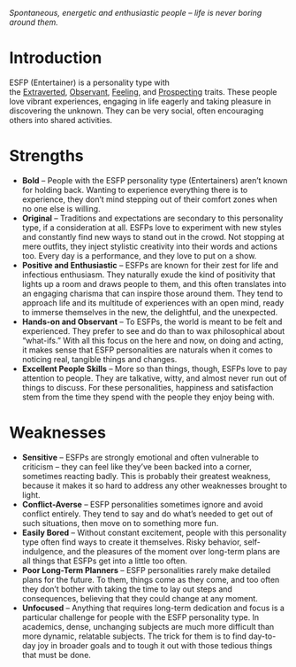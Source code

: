 *Spontaneous, energetic and enthusiastic people – life is never boring around them.*
# Introduction

ESFP (Entertainer) is a personality type with the [Extraverted](https://www.16personalities.com/articles/energy-introverted-vs-extraverted), [Observant](https://www.16personalities.com/articles/mind-intuitive-vs-observant), [Feeling](https://www.16personalities.com/articles/nature-thinking-vs-feeling), and [Prospecting](https://www.16personalities.com/articles/tactics-judging-vs-prospecting) traits. These people love vibrant experiences, engaging in life eagerly and taking pleasure in discovering the unknown. They can be very social, often encouraging others into shared activities.

# Strengths

- **Bold** – People with the ESFP personality type (Entertainers) aren’t known for holding back. Wanting to experience everything there is to experience, they don’t mind stepping out of their comfort zones when no one else is willing.
- **Original** – Traditions and expectations are secondary to this personality type, if a consideration at all. ESFPs love to experiment with new styles and constantly find new ways to stand out in the crowd. Not stopping at mere outfits, they inject stylistic creativity into their words and actions too. Every day is a performance, and they love to put on a show.
- **Positive and Enthusiastic** – ESFPs are known for their zest for life and infectious enthusiasm. They naturally exude the kind of positivity that lights up a room and draws people to them, and this often translates into an engaging charisma that can inspire those around them. They tend to approach life and its multitude of experiences with an open mind, ready to immerse themselves in the new, the delightful, and the unexpected.
- **Hands-on and Observant** – To ESFPs, the world is meant to be felt and experienced. They prefer to see and do than to wax philosophical about “what-ifs.” With all this focus on the here and now, on doing and acting, it makes sense that ESFP personalities are naturals when it comes to noticing real, tangible things and changes.
- **Excellent People Skills** – More so than things, though, ESFPs love to pay attention to people. They are talkative, witty, and almost never run out of things to discuss. For these personalities, happiness and satisfaction stem from the time they spend with the people they enjoy being with.

# Weaknesses

- **Sensitive** – ESFPs are strongly emotional and often vulnerable to criticism – they can feel like they’ve been backed into a corner, sometimes reacting badly. This is probably their greatest weakness, because it makes it so hard to address any other weaknesses brought to light.
- **Conflict-Averse** – ESFP personalities sometimes ignore and avoid conflict entirely. They tend to say and do what’s needed to get out of such situations, then move on to something more fun.
- **Easily Bored** – Without constant excitement, people with this personality type often find ways to create it themselves. Risky behavior, self-indulgence, and the pleasures of the moment over long-term plans are all things that ESFPs get into a little too often.
- **Poor Long-Term Planners** – ESFP personalities rarely make detailed plans for the future. To them, things come as they come, and too often they don’t bother with taking the time to lay out steps and consequences, believing that they could change at any moment.
- **Unfocused** – Anything that requires long-term dedication and focus is a particular challenge for people with the ESFP personality type. In academics, dense, unchanging subjects are much more difficult than more dynamic, relatable subjects. The trick for them is to find day-to-day joy in broader goals and to tough it out with those tedious things that must be done.